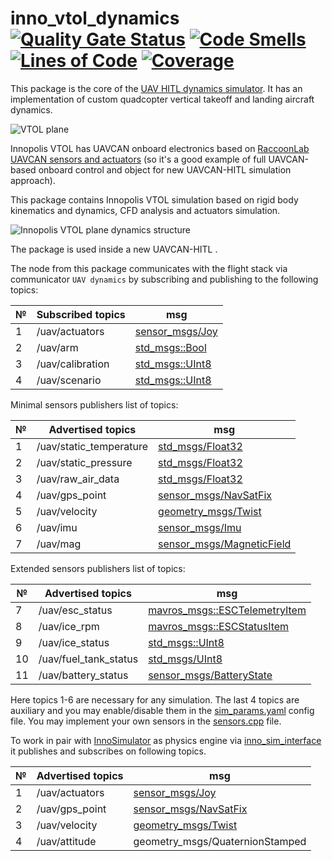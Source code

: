 # inno_vtol_dynamics [![Quality Gate Status](https://sonarcloud.io/api/project_badges/measure?project=PonomarevDA_inno_vtol_dynamics&metric=alert_status)](https://sonarcloud.io/summary/new_code?id=PonomarevDA_inno_vtol_dynamics) [![Code Smells](https://sonarcloud.io/api/project_badges/measure?project=PonomarevDA_inno_vtol_dynamics&metric=code_smells)](https://sonarcloud.io/summary/new_code?id=PonomarevDA_inno_vtol_dynamics) [![Lines of Code](https://sonarcloud.io/api/project_badges/measure?project=PonomarevDA_inno_vtol_dynamics&metric=ncloc)](https://sonarcloud.io/summary/new_code?id=PonomarevDA_inno_vtol_dynamics) [![Coverage](https://sonarcloud.io/api/project_badges/measure?project=PonomarevDA_inno_vtol_dynamics&metric=coverage)](https://sonarcloud.io/summary/new_code?id=PonomarevDA_inno_vtol_dynamics)

This package is the core of the [UAV HITL dynamics simulator](https://github.com/InnopolisAero/innopolis_vtol_dynamics). It has an implementation of custom quadcopter vertical takeoff and landing aircraft dynamics.

![VTOL plane](img/inno_vtol.png?raw=true "VTOL plane")

Innopolis VTOL has UAVCAN onboard electronics based on [RaccoonLab UAVCAN sensors and actuators](http://raccoonlab.org/uavcan) (so it's a good example of full UAVCAN-based onboard control and object for new UAVCAN-HITL simulation approach).

This package contains Innopolis VTOL simulation based on rigid body kinematics and dynamics, CFD analysis and actuators simulation.

![Innopolis VTOL plane dynamics structure](img/structure.jpeg?raw=true "Innopolis VTOL plane dynamics structure")

The package is used inside a new UAVCAN-HITL . 

The node from this package communicates with the flight stack via communicator `UAV dynamics` by subscribing and publishing to the following topics:

| № | Subscribed topics | msg                                   |
| - | ----------------- | ------------------------------------- |
| 1 | /uav/actuators    | [sensor_msgs/Joy](https://docs.ros.org/en/api/sensor_msgs/html/msg/Joy.html) |
| 2 | /uav/arm          | [std_msgs::Bool](http://docs.ros.org/en/noetic/api/std_msgs/html/msg/Bool.html) |
| 3 | /uav/calibration  | [std_msgs::UInt8](http://docs.ros.org/en/noetic/api/std_msgs/html/msg/UInt8.html) |
| 4 | /uav/scenario     | [std_msgs::UInt8](http://docs.ros.org/en/noetic/api/std_msgs/html/msg/UInt8.html) |

Minimal sensors publishers list of topics:

| № | Advertised topics       | msg                                   |
| - | ----------------------- | ------------------------------------- |
| 1 | /uav/static_temperature | [std_msgs/Float32](http://docs.ros.org/en/melodic/api/std_msgs/html/msg/Float32.html) |
| 2 | /uav/static_pressure | [std_msgs/Float32](http://docs.ros.org/en/melodic/api/std_msgs/html/msg/Float32.html) |
| 3 | /uav/raw_air_data | [std_msgs/Float32](http://docs.ros.org/en/melodic/api/std_msgs/html/msg/Float32.html) |
| 4 | /uav/gps_point | [sensor_msgs/NavSatFix](https://docs.ros.org/en/api/sensor_msgs/html/msg/NavSatFix.html) |
| 5 | /uav/velocity | [geometry_msgs/Twist](http://docs.ros.org/en/noetic/api/geometry_msgs/html/msg/Twist.html) |
| 6 | /uav/imu | [sensor_msgs/Imu](http://docs.ros.org/en/melodic/api/sensor_msgs/html/msg/Imu.html) |
| 7 | /uav/mag | [sensor_msgs/MagneticField](http://docs.ros.org/en/melodic/api/sensor_msgs/html/msg/MagneticField.html) |

Extended sensors publishers list of topics:

| № | Advertised topics         | msg                                   |
| - | -------------------------- | ------------------------------------- |
| 7 | /uav/esc_status | [mavros_msgs::ESCTelemetryItem](http://docs.ros.org/en/api/mavros_msgs/html/msg/ESCTelemetryItem.html) |
| 8 | /uav/ice_rpm | [mavros_msgs::ESCStatusItem](http://docs.ros.org/en/api/mavros_msgs/html/msg/ESCStatusItem.html) |
| 9 | /uav/ice_status | [std_msgs::UInt8](http://docs.ros.org/en/melodic/api/std_msgs/html/msg/UInt8.html) |
| 10| /uav/fuel_tank_status | [std_msgs/UInt8](http://docs.ros.org/en/melodic/api/std_msgs/html/msg/UInt8.html) |
| 11| /uav/battery_status | [sensor_msgs/BatteryState](http://docs.ros.org/en/melodic/api/sensor_msgs/html/msg/BatteryState.html) |

Here topics 1-6 are necessary for any simulation. The last 4 topics are auxiliary and you may enable/disable them in the [sim_params.yaml](uav_dynamics/inno_vtol_dynamics/config/sim_params.yaml) config file. You may implement your own sensors in the [sensors.cpp](uav_dynamics/inno_vtol_dynamics/src/sensors/sensors.cpp) file.

To work in pair with [InnoSimulator](https://github.com/inno-robolab/InnoSimulator) as physics engine via [inno_sim_interface](https://github.com/InnopolisAero/inno_sim_interface) it publishes and subscribes on following topics.

| № | Advertised topics | msg                             |
| - | ----------------- | ------------------------------- |
| 1 | /uav/actuators    | [sensor_msgs/Joy](https://docs.ros.org/en/api/sensor_msgs/html/msg/Joy.html)                 |
| 2 | /uav/gps_point | [sensor_msgs/NavSatFix](https://docs.ros.org/en/api/sensor_msgs/html/msg/NavSatFix.html) |
| 3 | /uav/velocity | [geometry_msgs/Twist](http://docs.ros.org/en/noetic/api/geometry_msgs/html/msg/Twist.html) |
| 4 | /uav/attitude     | geometry_msgs/QuaternionStamped |
